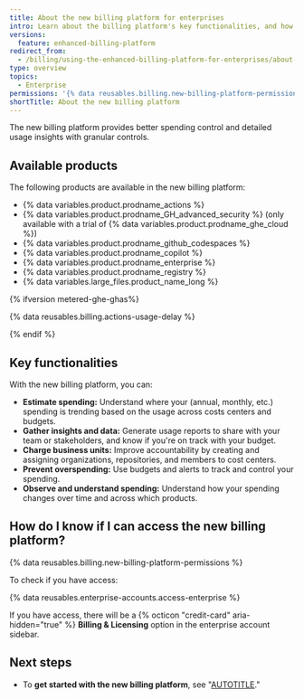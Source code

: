 ```yaml
---
title: About the new billing platform for enterprises
intro: Learn about the billing platform's key functionalities, and how it can help you manage your spending more effectively.
versions:
  feature: enhanced-billing-platform
redirect_from:
  - /billing/using-the-enhanced-billing-platform-for-enterprises/about-the-enhanced-billing-platform-for-enterprises
type: overview
topics:
  - Enterprise
permissions: '{% data reusables.billing.new-billing-platform-permissions %}'
shortTitle: About the new billing platform
---
```


The new billing platform provides better spending control and detailed usage insights with granular controls.

## Available products

The following products are available in the new billing platform:

* {% data variables.product.prodname_actions %}
* {% data variables.product.prodname_GH_advanced_security %} (only available with a trial of {% data variables.product.prodname_ghe_cloud %})
* {% data variables.product.prodname_github_codespaces %}
* {% data variables.product.prodname_copilot %}
* {% data variables.product.prodname_enterprise %}
* {% data variables.product.prodname_registry %}
* {% data variables.large_files.product_name_long %}

{% ifversion metered-ghe-ghas%}

{% data reusables.billing.actions-usage-delay %}

{% endif %}

## Key functionalities

With the new billing platform, you can:

* **Estimate spending:** Understand where your (annual, monthly, etc.) spending is trending based on the usage across costs centers and budgets.
* **Gather insights and data:** Generate usage reports to share with your team or stakeholders, and know if you're on track with your budget.
* **Charge business units:** Improve accountability by creating and assigning organizations, repositories, and members to cost centers.
* **Prevent overspending:** Use budgets and alerts to track and control your spending.
* **Observe and understand spending:** Understand how your spending changes over time and across which products.

## How do I know if I can access the new billing platform?

{% data reusables.billing.new-billing-platform-permissions %}

To check if you have access:

{% data reusables.enterprise-accounts.access-enterprise %}

If you have access, there will be a {% octicon "credit-card" aria-hidden="true" %} **Billing & Licensing** option in the enterprise account sidebar.

## Next steps

* To **get started with the new billing platform**, see "[AUTOTITLE](/billing/using-the-new-billing-platform/getting-started-with-the-new-billing-platform)."
